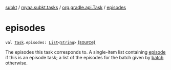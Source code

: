 [subkt](../../index.md) / [myaa.subkt.tasks](../index.md) / [org.gradle.api.Task](index.md) / [episodes](./episodes.md)

# episodes

`val `[`Task`](https://docs.gradle.org/current/javadoc/org/gradle/api/Task.html)`.episodes: `[`List`](https://kotlinlang.org/api/latest/jvm/stdlib/kotlin.collections/-list/index.html)`<`[`String`](https://kotlinlang.org/api/latest/jvm/stdlib/kotlin/-string/index.html)`>` [(source)](https://github.com/Myaamori/SubKt/blob/0.1.4/src/main/kotlin/myaa/subkt/tasks/tasks.kt#L399)

The episodes this task corresponds to. A single-item list containing
[episode](episode.md) if this is an episode task; a list of the episodes for
the batch given by [batch](batch.md) otherwise.

